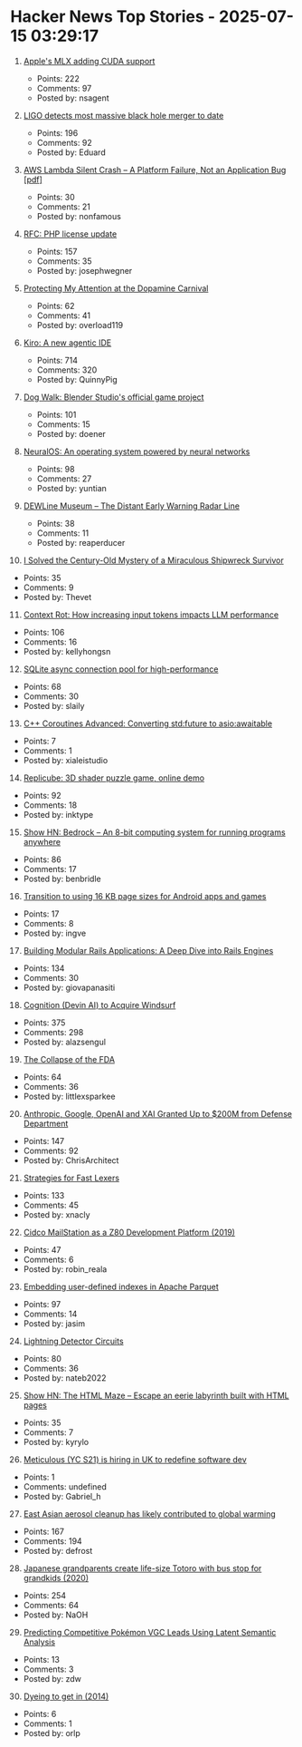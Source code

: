 # Hacker News Top Stories - 2025-07-15 03:29:17

1. [Apple's MLX adding CUDA support](https://github.com/ml-explore/mlx/pull/1983)
   - Points: 222
   - Comments: 97
   - Posted by: nsagent

2. [LIGO detects most massive black hole merger to date](https://www.caltech.edu/about/news/ligo-detects-most-massive-black-hole-merger-to-date)
   - Points: 196
   - Comments: 92
   - Posted by: Eduard

3. [AWS Lambda Silent Crash – A Platform Failure, Not an Application Bug [pdf]](https://lyons-den.com/whitepapers/aws-lambda-silent-crash.pdf)
   - Points: 30
   - Comments: 21
   - Posted by: nonfamous

4. [RFC: PHP license update](https://wiki.php.net/rfc/php_license_update)
   - Points: 157
   - Comments: 35
   - Posted by: josephwegner

5. [Protecting My Attention at the Dopamine Carnival](https://www.amirsharif.com/protecting-my-attention-at-the-dopamine-carnival)
   - Points: 62
   - Comments: 41
   - Posted by: overload119

6. [Kiro: A new agentic IDE](https://kiro.dev/blog/introducing-kiro/)
   - Points: 714
   - Comments: 320
   - Posted by: QuinnyPig

7. [Dog Walk: Blender Studio's official game project](https://blenderstudio.itch.io/dogwalk)
   - Points: 101
   - Comments: 15
   - Posted by: doener

8. [NeuralOS: An operating system powered by neural networks](https://neural-os.com/)
   - Points: 98
   - Comments: 27
   - Posted by: yuntian

9. [DEWLine Museum – The Distant Early Warning Radar Line](https://dewlinemuseum.com/)
   - Points: 38
   - Comments: 11
   - Posted by: reaperducer

10. [I Solved the Century-Old Mystery of a Miraculous Shipwreck Survivor](https://thewalrus.ca/empress-of-ireland-survivor-mystery/)
   - Points: 35
   - Comments: 9
   - Posted by: Thevet

11. [Context Rot: How increasing input tokens impacts LLM performance](https://research.trychroma.com/context-rot)
   - Points: 106
   - Comments: 16
   - Posted by: kellyhongsn

12. [SQLite async connection pool for high-performance](https://github.com/slaily/aiosqlitepool)
   - Points: 68
   - Comments: 30
   - Posted by: slaily

13. [C++ Coroutines Advanced: Converting std:future to asio:awaitable](https://www.ddhigh.com/en/2025/07/15/cpp-coroutine-future-to-awaitable/)
   - Points: 7
   - Comments: 1
   - Posted by: xialeistudio

14. [Replicube: 3D shader puzzle game, online demo](https://replicube.xyz/staging/)
   - Points: 92
   - Comments: 18
   - Posted by: inktype

15. [Show HN: Bedrock – An 8-bit computing system for running programs anywhere](https://benbridle.com/projects/bedrock.html)
   - Points: 86
   - Comments: 17
   - Posted by: benbridle

16. [Transition to using 16 KB page sizes for Android apps and games](https://android-developers.googleblog.com/2025/07/transition-to-16-kb-page-sizes-android-apps-games-android-studio.html)
   - Points: 17
   - Comments: 8
   - Posted by: ingve

17. [Building Modular Rails Applications: A Deep Dive into Rails Engines](https://www.panasiti.me/blog/modular-rails-applications-rails-engines-active-storage-dashboard/)
   - Points: 134
   - Comments: 30
   - Posted by: giovapanasiti

18. [Cognition (Devin AI) to Acquire Windsurf](https://cognition.ai/blog/windsurf)
   - Points: 375
   - Comments: 298
   - Posted by: alazsengul

19. [The Collapse of the FDA](https://www.nytimes.com/2025/07/08/magazine/fda-collapse-rfk-kennedy.html)
   - Points: 64
   - Comments: 36
   - Posted by: littlexsparkee

20. [Anthropic, Google, OpenAI and XAI Granted Up to $200M from Defense Department](https://www.cnbc.com/2025/07/14/anthropic-google-openai-xai-granted-up-to-200-million-from-dod.html)
   - Points: 147
   - Comments: 92
   - Posted by: ChrisArchitect

21. [Strategies for Fast Lexers](https://xnacly.me/posts/2025/fast-lexer-strategies/)
   - Points: 133
   - Comments: 45
   - Posted by: xnacly

22. [Cidco MailStation as a Z80 Development Platform (2019)](https://jcs.org/2019/05/03/mailstation)
   - Points: 47
   - Comments: 6
   - Posted by: robin_reala

23. [Embedding user-defined indexes in Apache Parquet](https://datafusion.apache.org/blog/2025/07/14/user-defined-parquet-indexes/)
   - Points: 97
   - Comments: 14
   - Posted by: jasim

24. [Lightning Detector Circuits](https://techlib.com/electronics/lightningnew.htm)
   - Points: 80
   - Comments: 36
   - Posted by: nateb2022

25. [Show HN: The HTML Maze – Escape an eerie labyrinth built with HTML pages](https://htmlmaze.com/)
   - Points: 35
   - Comments: 7
   - Posted by: kyrylo

26. [Meticulous (YC S21) is hiring in UK to redefine software dev](https://tinyurl.com/join-meticulous)
   - Points: 1
   - Comments: undefined
   - Posted by: Gabriel_h

27. [East Asian aerosol cleanup has likely contributed to global warming](https://www.nature.com/articles/s43247-025-02527-3)
   - Points: 167
   - Comments: 194
   - Posted by: defrost

28. [Japanese grandparents create life-size Totoro with bus stop for grandkids (2020)](https://mymodernmet.com/totoro-sculpture-bus-stop/)
   - Points: 254
   - Comments: 64
   - Posted by: NaOH

29. [Predicting Competitive Pokémon VGC Leads Using Latent Semantic Analysis](https://jgeekstudies.org/2025/07/11/predicting-competitive-pokemon-vgc-leads-using-latent-semantic-analysis-a-data-driven-approach-to-team-matchups/)
   - Points: 13
   - Comments: 3
   - Posted by: zdw

30. [Dyeing to get in (2014)](https://www.genuineideas.com/ArticlesIndex/dye.html)
   - Points: 6
   - Comments: 1
   - Posted by: orlp

